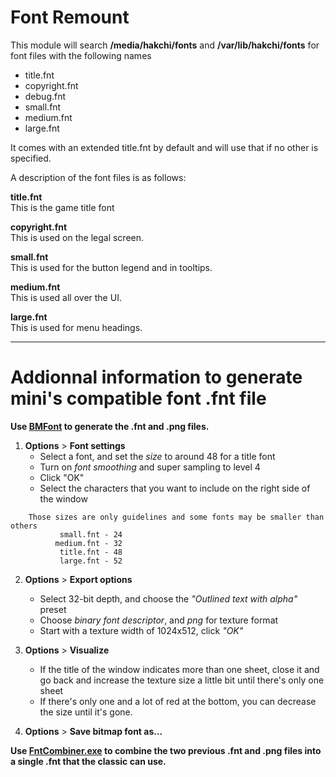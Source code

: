 # Font Remount

This module will search **/media/hakchi/fonts** and **/var/lib/hakchi/fonts** for font files with the following names

- title.fnt
- copyright.fnt
- debug.fnt
- small.fnt
- medium.fnt
- large.fnt

It comes with an extended title.fnt by default and will use that if no other is specified.

A description of the font files is as follows:

**title.fnt**  
This is the game title font

**copyright.fnt**  
This is used on the legal screen.

**small.fnt**  
This is used for the button legend and in tooltips.

**medium.fnt**  
This is used all over the UI.

**large.fnt**  
This is used for menu headings.


---
# Addionnal information to generate mini's compatible font .fnt file
**Use [BMFont](https://cdn.discordapp.com/attachments/381290855081967629/381291919797649408/bmfont64.exe) to generate the .fnt and .png files.**
1. **Options** > **Font settings**
    - Select a font, and set the _size_ to around 48 for a title font  
    - Turn on _font smoothing_ and super sampling to level 4  
    - Click "OK"  
    - Select the characters that you want to include on the right side of the window  

```
    Those sizes are only guidelines and some fonts may be smaller than others
           small.fnt - 24
          medium.fnt - 32
           title.fnt - 48
           large.fnt - 52
```

2. **Options** > **Export options**
    - Select 32-bit depth, and choose the _"Outlined text with alpha"_ preset
    - Choose _binary font descriptor_, and _png_ for texture format
    - Start with a texture width of 1024x512, click _"OK"_

3. **Options** > **Visualize**
    - If the title of the window indicates more than one sheet, close it and go back and increase the texture size a little bit until there's only one sheet
    - If there's only one and a lot of red at the bottom, you can decrease the size until it's gone.

4. **Options** > **Save bitmap font as...**

**Use [FntCombiner.exe](https://cdn.discordapp.com/attachments/381290855081967629/381291930081951744/FntCombiner.exe) to combine the two previous .fnt and .png files into a single .fnt that the classic can use.**


